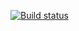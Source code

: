 [![Build status](https://ci.appveyor.com/api/projects/status/2xwly20839syy2u8?svg=true)](https://ci.appveyor.com/project/VladimirStartTest/2-3-patterns1)